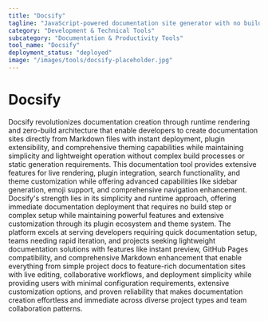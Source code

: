 ```yaml
---
title: "Docsify"
tagline: "JavaScript-powered documentation site generator with no build step"
category: "Development & Technical Tools"
subcategory: "Documentation & Productivity Tools"
tool_name: "Docsify"
deployment_status: "deployed"
image: "/images/tools/docsify-placeholder.jpg"
---
```


# Docsify

Docsify revolutionizes documentation creation through runtime rendering and zero-build architecture that enable developers to create documentation sites directly from Markdown files with instant deployment, plugin extensibility, and comprehensive theming capabilities while maintaining simplicity and lightweight operation without complex build processes or static generation requirements. This documentation tool provides extensive features for live rendering, plugin integration, search functionality, and theme customization while offering advanced capabilities like sidebar generation, emoji support, and comprehensive navigation enhancement. Docsify's strength lies in its simplicity and runtime approach, offering immediate documentation deployment that requires no build step or complex setup while maintaining powerful features and extensive customization through its plugin ecosystem and theme system. The platform excels at serving developers requiring quick documentation setup, teams needing rapid iteration, and projects seeking lightweight documentation solutions with features like instant preview, GitHub Pages compatibility, and comprehensive Markdown enhancement that enable everything from simple project docs to feature-rich documentation sites with live editing, collaborative workflows, and deployment simplicity while providing users with minimal configuration requirements, extensive customization options, and proven reliability that makes documentation creation effortless and immediate across diverse project types and team collaboration patterns.